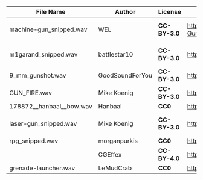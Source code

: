 | File Name                  | Author          | License       | Link                                                         | Notes                   |
|----------------------------|-----------------|---------------|--------------------------------------------------------------|-------------------------|
| machine-gun_snipped.wav    | WEL             | **CC-BY-3.0** | https://soundbible.com/1575-High-Definition-Machine-Gun.html | *Trimmed from original* |
| m1garand_snipped.wav       | battlestar10    | **CC-BY-3.0** | https://soundbible.com/1666-M1-Garand-Gunfire.html           | *Trimmed from original* |
| 9_mm_gunshot.wav           | GoodSoundForYou | **CC-BY-3.0** | https://soundbible.com/2120-9mm-Gunshot.html#                | | 
| GUN_FIRE.wav               | Mike Koenig     | **CC-BY-3.0** | https://soundbible.com/1998-Gun-Fire.html                    | |
| 178872__hanbaal__bow.wav   | Hanbaal         | **CC0**       | https://freesound.org/people/Hanbaal/sounds/178872/          | |
| laser-gun_snipped.wav      | Mike Koenig     | **CC-BY-3.0** | https://soundbible.com/1774-Laser-Machine-Gun.html           | *Trimmed from original* |
| rpg_snipped.wav            | morganpurkis    | **CC0**       | https://freesound.org/people/morganpurkis/sounds/391847/     | *Edited*                |
|                            | CGEffex         | **CC-BY-4.0** | https://freesound.org/people/CGEffex/sounds/100772/          | *Edited*                |
| grenade-launcher.wav       | LeMudCrab       | **CC0**       | https://freesound.org/people/LeMudCrab/sounds/163458/        | | 
